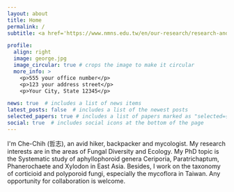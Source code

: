 ```yaml
---
layout: about
title: Home
permalink: /
subtitle: <a href='https://www.nmns.edu.tw/en/our-research/research-and-writing/detail?id=A145&no=17'>National Museum of Natural Science</a>, Biology Department, Fungi and Lichens Division.

profile:
  align: right
  image: george.jpg
  image_circular: true # crops the image to make it circular
  more_info: >
    <p>555 your office number</p>
    <p>123 your address street</p>
    <p>Your City, State 12345</p>

news: true  # includes a list of news items
latest_posts: false  # includes a list of the newest posts
selected_papers: true # includes a list of papers marked as "selected={true}"
social: true  # includes social icons at the bottom of the page
---
```


I'm Che-Chih (哲志), an avid hiker, backpacker and mycologist. My research interests are in the areas of Fungal Diversity and Ecology. My PhD topic is the Systematic study of aphyllophoroid genera Ceriporia, Paratrichaptum, Phanerochaete and Xylodon in East Asia. Besides, I work on the taxonomy of corticioid and polyporoid fungi, especially the mycoflora in Taiwan. Any opportunity for collaboration is welcome. 
